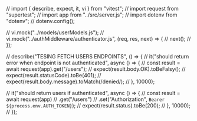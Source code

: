 // import { describe, expect, it, vi } from "vitest";
// import request from "supertest";
// import app from "../src/server.js";
// import dotenv from "dotenv";
// dotenv.config();

// vi.mock("../models/userModels.js");
// vi.mock("../authMiddleware/authenticator.js", (req, res, next) => {
//   next();
// });

// describe("TESING FETCH USERS ENDPOINTS", () => {
//   it("should return error when endpoint is not authenticated", async () => {
//     const result = await request(app).get("/users");
//     expect(result.body.OK).toBeFalsy();
//     expect(result.statusCode).toBe(401);
//     expect(result.body.message).toMatch(/denied/);
//   }, 10000);

//   it("should return users if authenticated", async () => {
//     const result = await request(app)
//       .get("/users")
//       .set("Authorization", `Bearer ${process.env.AUTH_TOKEN}`);
//     expect(result.status).toBe(200);
//   }, 10000);
// });
